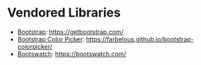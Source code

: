 # Vendored Libraries

- [Bootstrap](./bootstrap/): <https://getbootstrap.com/>
- [Bootstrap Color Picker](./bootstrap-colorpicker/): <https://farbelous.github.io/bootstrap-colorpicker/>
- [Bootswatch](./bootswatch/): <https://bootswatch.com/>
